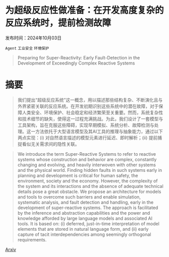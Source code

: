 # 为超级反应性做准备：在开发高度复杂的反应系统时，提前检测故障

发布时间：2024年10月03日

`Agent` `工业安全` `环境保护`

> Preparing for Super-Reactivity: Early Fault-Detection in the Development of Exceedingly Complex Reactive Systems

# 摘要

> 我们提出“超级反应系统”这一概念，用以描述那些结构复杂、不断演化且与外界紧密关联的反应系统。在开发初期识别这些系统中的潜在故障，对于保障人类安全、环境保护、社会稳定和经济繁荣至关重要。然而，系统复杂性和技术细节的缺失，使得这一过程充满挑战。为此，我们设计了一套模型与工具架构，旨在克服这些障碍，实现早期模拟、系统分析、故障检测与处理。这一方法依托于大型语言模型及其AI工具的推理与抽象能力，通过以下两点实现：(i) 对自然语言描述的模型元素进行延迟、即时解析；(ii) 提前捕捉看似无关需求间的隐性关联。

> We introduce the term Super-Reactive Systems to refer to reactive systems whose construction and behavior are complex, constantly changing and evolving, and heavily interwoven with other systems and the physical world. Finding hidden faults in such systems early in planning and development is critical for human safety, the environment, society and the economy. However, the complexity of the system and its interactions and the absence of adequate technical details pose a great obstacle. We propose an architecture for models and tools to overcome such barriers and enable simulation, systematic analysis, and fault detection and handling, early in the development of super-reactive systems. The approach is facilitated by the inference and abstraction capabilities and the power and knowledge afforded by large language models and associated AI tools. It is based on: (i) deferred, just-in-time interpretation of model elements that are stored in natural language form, and (ii) early capture of tacit interdependencies among seemingly orthogonal requirements.

[Arxiv](https://arxiv.org/abs/2410.02627)